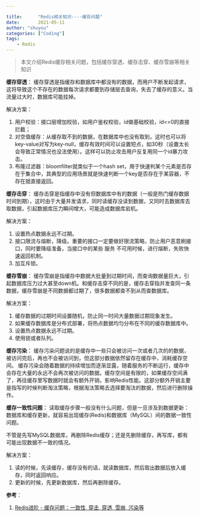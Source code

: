 ```yaml
---

title:      "Redis相关知识----缓存问题"
date:       2021-05-11
author: "shuyou"
categories: ["Coding"]
tags:
    - Redis
---
```


>本文介绍Redis缓存相关问题，包括缓存穿透、缓存击穿、缓存雪崩等相关知识

**缓存穿透**：
缓存穿透是指缓存和数据库中都没有的数据，而用户不断发起请求，这将导致这个不存在的数据每次请求都要到存储层去查询，失去了缓存的意义。当流量过大时，数据库可能挂掉。

解决方案：

 1. 用户校验：接口层增加校验，如用户鉴权校验，id做基础校验，id<=0的直接拦截；
 2. 对空值缓存：从缓存取不到的数据，在数据库中也没有取到，这时也可以将key-value对写为key-null，缓存有效时间可以设置短点，如30秒（设置太长会导致正常情况也没法使用）。这样可以防止攻击用户反复用同一个id暴力攻击。
 3. 布隆过滤器：bloomfilter就类似于一个hash set，用于快速判某个元素是否存在于集合中，其典型的应用场景就是快速判断一个key是否存在于某容器，不存在就直接返回。

**缓存击穿**：
缓存击穿是指缓存中没有但数据库中有的数据（一般是热门缓存数据时间到期），这时由于大量并发请求，同时读缓存没读到数据，又同时去数据库去取数据，引起数据库压力瞬间增大，可能造成数据库宕机。

解决方案：

 1. 设置热点数据永远不过期。
 2. 接口限流与熔断，降级。重要的接口一定要做好限流策略，防止用户恶意刷接口，同时要降级准备，当接口中的某些 服务 不可用时候，进行熔断，失败快速返回机制。
 3. 加互斥锁。

**缓存雪崩**：
缓存雪崩是指缓存中数据大批量到过期时间，而查询数据量巨大，引起数据库压力过大甚至down机。和缓存击穿不同的是，缓存击穿指并发查同一条数据，缓存雪崩是不同数据都过期了，很多数据都查不到从而查数据库。

解决方案：

 1. 缓存数据的过期时间设置随机，防止同一时间大量数据过期现象发生。
 2. 如果缓存数据库是分布式部署，将热点数据均匀分布在不同的缓存数据库中。
 3. 设置热点数据永远不过期。
 4. 使用锁或者队列。

**缓存污染**：
缓存污染问题说的是缓存中一些只会被访问一次或者几次的的数据，被访问完后，再也不会被访问到，但这部分数据依然留存在缓存中，消耗缓存空间。 缓存污染会随着数据的持续增加而逐渐显露，随着服务的不断运行，缓存中会存在大量的永远不会再次被访问的数据。缓存空间是有限的，如果缓存空间满了，再往缓存里写数据时就会有额外开销，影响Redis性能。这部分额外开销主要是指写的时候判断淘汰策略，根据淘汰策略去选择要淘汰的数据，然后进行删除操作。


**缓存一致性问题**：
读取缓存步骤一般没有什么问题，但是一旦涉及到数据更新：数据库和缓存更新，就容易出现缓存(Redis)和数据库（MySQL）间的数据一致性问题。 

不管是先写MySQL数据库，再删除Redis缓存；还是先删除缓存，再写库，都有可能出现数据不一致的情况。

解决方案：

 1. 读的时候，先读缓存，缓存没有的话，就读数据库，然后取出数据后放入缓存，同时返回响应。
 2. 更新的时候，先更新数据库，然后再删除缓存。

**参考**：

 1. [Redis进阶 - 缓存问题：一致性, 穿击, 穿透, 雪崩, 污染等](https://www.pdai.tech/md/db/nosql-redis/db-redis-x-cache.html#%E6%95%B0%E6%8D%AE%E5%BA%93%E5%92%8C%E7%BC%93%E5%AD%98%E4%B8%80%E8%87%B4%E6%80%A7)
